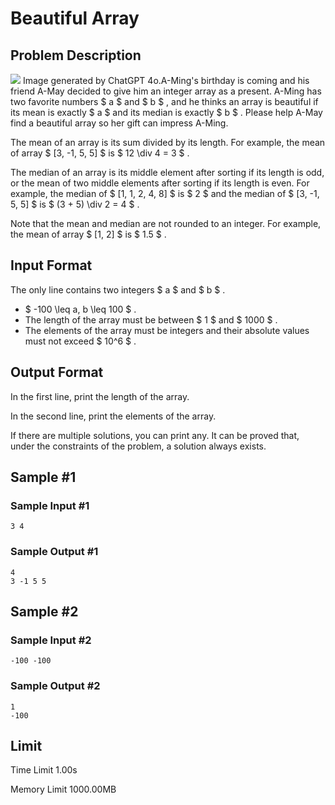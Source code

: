 # Beautiful Array

## Problem Description

![](https://cdn.luogu.com.cn/upload/vjudge_pic/CF2041E/123e9f2378be455eca9fba5ff4bfa308ab2b1a77.png) Image generated by ChatGPT 4o.A-Ming's birthday is coming and his friend A-May decided to give him an integer array as a present. A-Ming has two favorite numbers $ a $ and $ b $ , and he thinks an array is beautiful if its mean is exactly $ a $ and its median is exactly $ b $ . Please help A-May find a beautiful array so her gift can impress A-Ming.

The mean of an array is its sum divided by its length. For example, the mean of array $ [3, -1, 5, 5] $ is $ 12 \div 4 = 3 $ .

The median of an array is its middle element after sorting if its length is odd, or the mean of two middle elements after sorting if its length is even. For example, the median of $ [1, 1, 2, 4, 8] $ is $ 2 $ and the median of $ [3, -1, 5, 5] $ is $ (3 + 5) \div 2 = 4 $ .

Note that the mean and median are not rounded to an integer. For example, the mean of array $ [1, 2] $ is $ 1.5 $ .

## Input Format

The only line contains two integers $ a $ and $ b $ .

- $ -100 \leq a, b \leq 100 $ .
- The length of the array must be between $ 1 $ and $ 1000 $ .
- The elements of the array must be integers and their absolute values must not exceed $ 10^6 $ .

## Output Format

In the first line, print the length of the array.

In the second line, print the elements of the array.

If there are multiple solutions, you can print any. It can be proved that, under the constraints of the problem, a solution always exists.

## Sample #1

### Sample Input #1

```
3 4
```

### Sample Output #1

```
4
3 -1 5 5
```

## Sample #2

### Sample Input #2

```
-100 -100
```

### Sample Output #2

```
1
-100
```

## Limit



Time Limit
1.00s

Memory Limit
1000.00MB